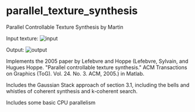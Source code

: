 # parallel_texture_synthesis
Parallel Controllable Texture Synthesis
by Martin

Input texture:
![input](https://github.com/mrmartin/parallel_texture_synthesis/raw/master/input_texture.png)

Output:
![output](https://github.com/mrmartin/parallel_texture_synthesis/raw/master/output_texture.png)

Implements the 2005 paper by Lefebvre and Hoppe (Lefebvre, Sylvain, and Hugues Hoppe. "Parallel controllable texture synthesis." ACM Transactions on Graphics (ToG). Vol. 24. No. 3. ACM, 2005.) in Matlab. 

Includes the Gaussian Stack approach of section 3.1, including the bells and whistles of coherent synthesis and k-coherent search.

Includes some basic CPU parallelism
